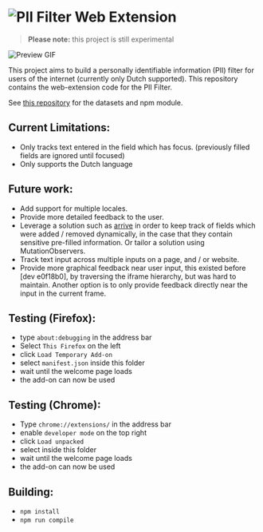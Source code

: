 # ![PII](https://raw.githubusercontent.com/prolody/piif_web_ext/master/assets/logos/a/PIIlogo.png) Filter Web Extension

> **Please note:** this project is still experimental

![Preview GIF](https://raw.githubusercontent.com/HabaneroCake/pii-filter-web-ext/master/assets/preview.gif)

This project aims to build a personally identifiable information (PII) filter for users of 
the internet (currently only Dutch supported). This repository contains the web-extension code for the PII Filter.

See [this repository](https://github.com/HabaneroCake/pii-filter) for the datasets and npm module.

## Current Limitations:
- Only tracks text entered in the field which has focus. (previously filled fields are ignored until focused)
- Only supports the Dutch language

## Future work:
- Add support for multiple locales.
- Provide more detailed feedback to the user.
- Leverage a solution such as [arrive](https://github.com/uzairfarooq/arrive) in order to keep track of fields which
  were added / removed dynamically, in the case that they contain sensitive pre-filled information. Or tailor a solution
  using MutationObservers.
- Track text input across multiple inputs on a page, and / or website.
- Provide more graphical feedback near user input, this existed before [dev e0f18b0], by traversing the iframe
  hierarchy, but was hard to maintain. Another option is to only provide feedback directly near the input in the current
  frame.

## Testing (Firefox):
- type `about:debugging` in the address bar
- Select `This Firefox` on the left
- click `Load Temporary Add-on`
- select `manifest.json` inside this folder
- wait until the welcome page loads
- the add-on can now be used

## Testing (Chrome):
- Type `chrome://extensions/` in the address bar
- enable `developer mode` on the top right
- click `Load unpacked`
- select inside this folder
- wait until the welcome page loads
- the add-on can now be used

## Building:
- `npm install`
- `npm run compile`
